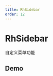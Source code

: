 ```yaml
---
title: RhSidebar
order: 12
---
```


# RhSidebar

自定义菜单功能

## Demo

<code src="./demo.tsx">

<API></API>
